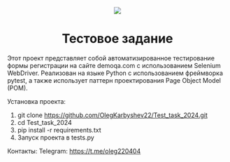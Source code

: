 <p align="center">
  <img src="https://encrypted-tbn0.gstatic.com/images?q=tbn:ANd9GcTvwdsbc5d_ASk0_sJGRizE9zZQ-6B0YQvYZg&s" />
</p>
<h1 align="center">Тестовое задание</h1>

Этот проект представляет собой автоматизированное тестирование формы регистрации на сайте demoqa.com с использованием Selenium WebDriver. Реализован на языке Python с использованием фреймворка pytest, а также использует паттерн проектирования Page Object Model (POM).

Установка проекта:
1) git clone https://github.com/OlegKarbyshev22/Test_task_2024.git
2) cd Test_task_2024
3) pip install -r requirements.txt
4) Запуск проекта в tests.py

Контакты:
Telegram: https://t.me/oleg220404
